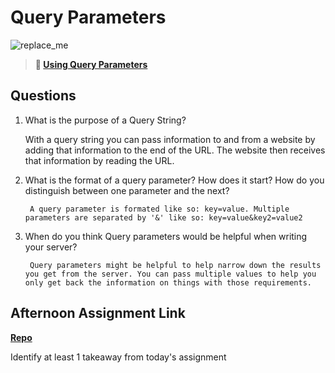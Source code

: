 # Query Parameters

![replace_me](https://codeworks.blob.core.windows.net/public/assets/img/illustrations/placeholder.svg)

> **📖 [Using Query Parameters](https://codeworksacademy.com/fs-student-guide/resources/wk5/01-Query-Parameters)**

## Questions

1. What is the purpose of a Query String?

      With a query string you can pass information to and from a website by adding that information to the end of the URL. The website then receives that information by reading the URL.

2. What is the format of a query parameter? How does it start? How do you distinguish between one parameter and the next?

        A query parameter is formated like so: key=value. Multiple parameters are separated by '&' like so: key=value&key2=value2

3. When do you think Query parameters would be helpful when writing your server?

        Query parameters might be helpful to help narrow down the results you get from the server. You can pass multiple values to help you only get back the information on things with those requirements.

## Afternoon Assignment Link

**[Repo](https://github.com/TamraPeterson/burgerShack)**

Identify at least 1 takeaway from today's assignment
